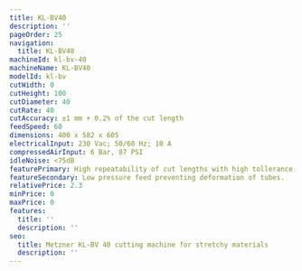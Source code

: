 ```yaml
---
title: KL-BV40
description: ''
pageOrder: 25
navigation:
  title: KL-BV40
machineId: kl-bv-40
machineName: KL-BV40
modelId: kl-bv
cutWidth: 0
cutHeight: 100
cutDiameter: 40
cutRate: 40
cutAccuracy: ±1 mm + 0.2% of the cut length
feedSpeed: 60
dimensions: 400 x 582 x 605
electricalInput: 230 Vac; 50/60 Hz; 10 A
compressedAirInput: 6 Bar, 87 PSI
idleNoise: <75dB
featurePrimary: High repeatability of cut lengths with high tollerance
featureSecondary: Low pressure feed preventing deformation of tubes.
relativePrice: 2.3
minPrice: 0
maxPrice: 0
features:
  title: ''
  description: ''
seo:
  title: Metzner KL-BV 40 cutting machine for stretchy materials
  description: ''
---
```

